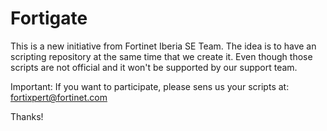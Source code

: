 # Fortigate

This is a new initiative from Fortinet Iberia SE Team. The idea is to have an scripting repository at the same time that we create it. Even though those scripts are not official and it won't be supported by our support team.

Important: If you want to participate, please sens us your scripts at: fortixpert@fortinet.com

Thanks!
